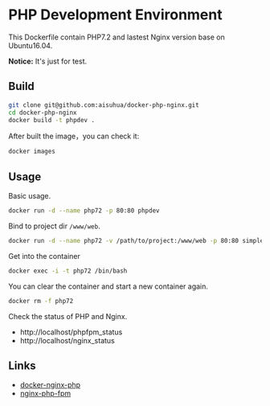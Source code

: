 # PHP Development Environment

This Dockerfile contain PHP7.2 and lastest Nginx version base on Ubuntu16.04.

**Notice:** It's just for test.

## Build

```sh
git clone git@github.com:aisuhua/docker-php-nginx.git
cd docker-php-nginx
docker build -t phpdev .
```

After built the image，you can check it:

```sh
docker images
```

## Usage

Basic usage.

```sh
docker run -d --name php72 -p 80:80 phpdev
```

Bind to project dir `/www/web`. 

```sh
docker run -d --name php72 -v /path/to/project:/www/web -p 80:80 simple-php
```

Get into the container

```sh
docker exec -i -t php72 /bin/bash
```

You can clear the container and start a new container again.

```sh
docker rm -f php72
```

Check the status of PHP and Nginx.

- http://localhost/phpfpm_status
- http://localhost/nginx_status

## Links

- [docker-nginx-php](https://github.com/fideloper/docker-nginx-php)
- [nginx-php-fpm](https://github.com/richarvey/nginx-php-fpm)

